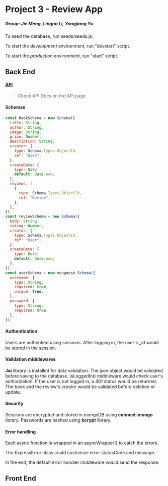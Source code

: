 # Project 3 - Review App

##### Group: Jie Meng, Lingna Li, Yongjiang Yu

To seed the database, run seeds/seeds.js.

To start the *development* environment, run "devstart" script.

To start the *production* environment, run "start" script.

## Back End

#### [API](API.md)

> Check API Docs on the API page.

#### Schemas

```js
const bookSchema = new Schema({
  title: String,
  author: String,
  image: String,
  price: Number,
  description: String,
  creator: {
    type: Schema.Types.ObjectId,
    ref: "User",
  },
  createDate: {
    type: Date,
    default: Date.now,
  },
  reviews: [
    {
      type: Schema.Types.ObjectId,
      ref: "Review",
    },
  ],
});
const reviewSchema = new Schema({
  body: String,
  rating: Number,
  creator: {
    type: Schema.Types.ObjectId,
    ref: "User",
  },
  createDate: {
    type: Date,
    default: Date.now,
  },
});
const userSchema = new mongoose.Schema({
  username: {
    type: String,
    required: true,
    unique: true,
  },
  password: {
    type: String,
    required: true,
  },
});
```

#### Authentication

Users are authentied using sessions. After logging in, the user's _id would be stored in the session.

#### Validation middlewares

**Joi** library is installed for data validation. The json object would be validated before saving to the database.
isLoggedIn() middleware would check user's authorization. If the user is not logged in, a 401 status would be returned.
The book and the review's creator would be validated before deletion or update.

#### Security

Sessions are encrypted and stored in mongoDB using **connect-mongo** library. 
Passwords are hashed using **bcrypt** library.

#### Error handling

Each async function is wrapped in an asyncWrapper() to catch the errors.

The ExpressError class could customize error statusCode and message.

In the end, the default error handler middleware would send the response.

## Front End